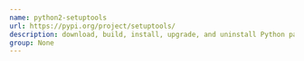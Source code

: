 ```yaml
---
name: python2-setuptools
url: https://pypi.org/project/setuptools/
description: download, build, install, upgrade, and uninstall Python packages. URL : https://pypi.org/project/setuptools/ Groups : None
group: None
---
```

